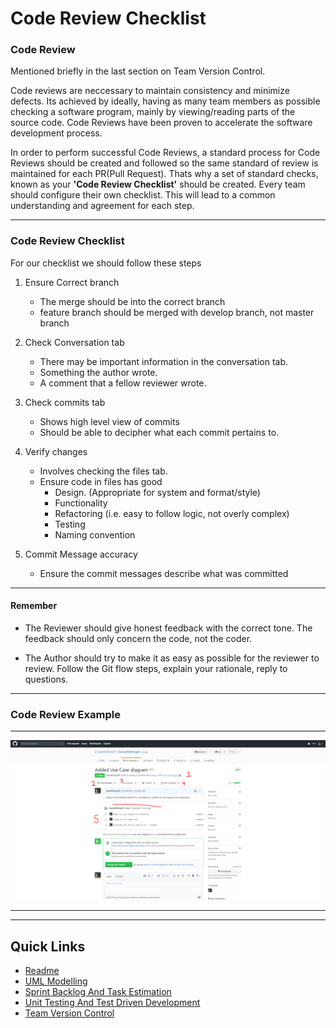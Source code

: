 # Code Review Checklist

### Code Review

Mentioned briefly in the last section on Team Version Control.

Code reviews are neccessary to maintain consistency and minimize defects.
Its achieved by ideally, having as many team members as possible checking a software program, mainly by viewing/reading parts of the source code.
Code Reviews have been proven to accelerate the software development process.

In order to perform successful Code Reviews, a standard process for Code Reviews should be created and followed so the same standard of review is maintained for each PR(Pull Request).
Thats why a set of standard checks, known as your **'Code Review Checklist'** should be created.
Every team should configure their own checklist. This will lead to a common understanding and agreement for each step.

---

### Code Review Checklist

For our checklist we should follow these steps

1. Ensure Correct branch

   - The merge should be into the correct branch
   - feature branch should be merged with develop branch, not master branch

2. Check Conversation tab

   - There may be important information in the conversation tab.
   - Something the author wrote.
   - A comment that a fellow reviewer wrote.

3. Check commits tab

   - Shows high level view of commits
   - Should be able to decipher what each commit pertains to.

4. Verify changes

   - Involves checking the files tab.
   - Ensure code in files has good
     - Design. (Appropriate for system and format/style)
     - Functionality
     - Refactoring (i.e. easy to follow logic, not overly complex)
     - Testing
     - Naming convention

5. Commit Message accuracy
   - Ensure the commit messages describe what was committed

---

#### Remember

- The Reviewer should give honest feedback with the correct tone. The feedback should only concern the code, not the coder.

- The Author should try to make it as easy as possible for the reviewer to review. Follow the Git flow steps, explain your rationale, reply to questions.

---

### Code Review Example

---

<p align="center">
<img src="images/codeReview5Steps.PNG" alt="Image of pull request with checklist highlighted" width="700">
</p>

---

---

## Quick Links

- [Readme](../README.md)
- [UML Modelling](UMLModelling.md)
- [Sprint Backlog And Task Estimation](SprintBacklogAndTaskEstimation.md)
- [Unit Testing And Test Driven Development](UnitTestingAndTestDrivenDevelopment.md)
- [Team Version Control](TeamVersionControl.md)
